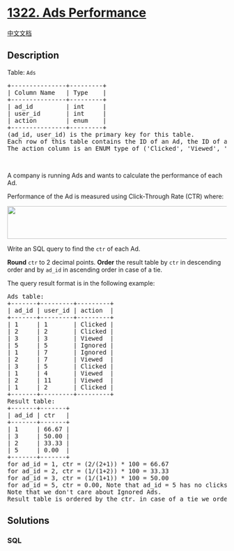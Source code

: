 # [1322. Ads Performance](https://leetcode.com/problems/ads-performance)

[中文文档](/solution/1300-1399/1322.Ads%20Performance/README.md)

## Description

<p>Table: <code>Ads</code></p>

<pre>
+---------------+---------+
| Column Name   | Type    |
+---------------+---------+
| ad_id         | int     |
| user_id       | int     |
| action        | enum    |
+---------------+---------+
(ad_id, user_id) is the primary key for this table.
Each row of this table contains the ID of an Ad, the ID of a user and the action taken by this user regarding this Ad.
The action column is an ENUM type of (&#39;Clicked&#39;, &#39;Viewed&#39;, &#39;Ignored&#39;).
</pre>

<p>&nbsp;</p>

<p>A company is running Ads and wants to calculate the performance of each Ad.</p>

<p>Performance of the Ad is measured using&nbsp;Click-Through Rate (CTR) where:</p>

<p><img alt="" src="https://assets.leetcode.com/uploads/2020/01/17/sql1.png" style="width: 600px; height: 75px;" /></p>

<p>Write an SQL query to find the <code>ctr</code> of each Ad.</p>

<p><strong>Round</strong> <code>ctr</code>&nbsp;to 2 decimal points. <strong>Order</strong> the result table by <code>ctr</code>&nbsp;in descending order&nbsp;and by&nbsp;<code>ad_id</code>&nbsp;in ascending order in case of a tie.</p>

<p>The query result format is in the following example:</p>

<pre>
Ads table:
+-------+---------+---------+
| ad_id | user_id | action  |
+-------+---------+---------+
| 1     | 1       | Clicked |
| 2     | 2       | Clicked |
| 3     | 3       | Viewed  |
| 5     | 5       | Ignored |
| 1     | 7       | Ignored |
| 2     | 7       | Viewed  |
| 3     | 5       | Clicked |
| 1     | 4       | Viewed  |
| 2     | 11      | Viewed  |
| 1     | 2       | Clicked |
+-------+---------+---------+
Result table:
+-------+-------+
| ad_id | ctr   |
+-------+-------+
| 1     | 66.67 |
| 3     | 50.00 |
| 2     | 33.33 |
| 5     | 0.00  |
+-------+-------+
for ad_id = 1, ctr = (2/(2+1)) * 100 = 66.67
for ad_id = 2, ctr = (1/(1+2)) * 100 = 33.33
for ad_id = 3, ctr = (1/(1+1)) * 100 = 50.00
for ad_id = 5, ctr = 0.00, Note that ad_id = 5 has no clicks or views.
Note that we don&#39;t care about Ignored Ads.
Result table is ordered by the ctr. in case of a tie we order them by ad_id
</pre>


## Solutions

<!-- tabs:start -->

### **SQL**

```sql

```

<!-- tabs:end -->